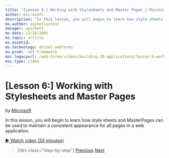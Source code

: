 ```yaml
---
title: "[Lesson 6:] Working with Stylesheets and Master Pages | Microsoft Docs"
author: microsoft
description: "In this lesson, you will begin to learn how style sheets and MasterPages can be used to maintain a consistent appearance for all pages in a web application."
ms.author: aspnetcontent
manager: wpickett
ms.date: 11/28/2005
ms.topic: article
ms.assetid: 
ms.technology: dotnet-webforms
ms.prod: .net-framework
msc.legacyurl: /web-forms/videos/building-20-applications/lesson-6-working-with-stylesheets-and-master-pages
msc.type: video
---
```

[Lesson 6:] Working with Stylesheets and Master Pages
====================
by [Microsoft](https://github.com/microsoft)

In this lesson, you will begin to learn how style sheets and MasterPages can be used to maintain a consistent appearance for all pages in a web application.

[&#9654; Watch video (24 minutes)](https://channel9.msdn.com/Blogs/ASP-NET-Site-Videos/lesson-6-working-with-stylesheets-and-master-pages)

>[!div class="step-by-step"]
[Previous](lesson-5-debugging-and-tracing-your-website.md)
[Next](lesson-7-databinding-to-user-interface-controls.md)